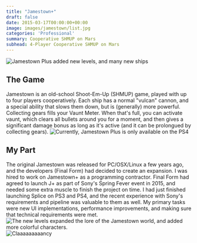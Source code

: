 ```yaml
---
title: "Jamestown+"
draft: false
date: 2015-03-17T00:00:00+00:00
image: images/jamestown/list.jpg
categories: 'Professional'
summary: Cooperative SHMUP on Mars
subhead: 4-Player Cooperative SHMUP on Mars
---
```

![Jamestown Plus added new levels, and many new ships](../../images/jamestown/escape.jpg)
## The Game
Jamestown is an old-school Shoot-Em-Up (SHMUP) game, played with up to four players cooperatively. Each ship has a normal "vulcan" cannon, and a special ability that slows them down, but is (generally) more powerful. Collecting gears fills your Vaunt Meter. When that's full, you can activate vaunt, which clears all bullets around you for a moment, and then gives a significant damage bonus as long as it's active (and it can be prolongued by collecting gears).
![Currently, Jamestown Plus is only available on the PS4](../../images/jamestown/jamestown_psstore.jpg)
## My Part
The original Jamestown was released for PC/OSX/Linux a few years ago, and the developers (Final Form) had decided to create an expansion. I was hired to work on Jamestown+ as a programming contractor. Final Form had agreed to launch J+ as part of Sony's Spring Fever event in 2015, and needed some extra muscle to finish the project on time. I had just finished launching Splice on PS3 and PS4, and the recent experience with Sony's requirements and pipeline was valuable to them as well. My primary tasks were new UI implementations, performance improvements, and making sure that technical requirements were met.
![The new levels expanded the lore of the Jamestown world, and added more colorful characters.](../../images/jamestown/queen.jpg)
![Claaaaaaaaancy](../../images/jamestown/cwabs.jpg)